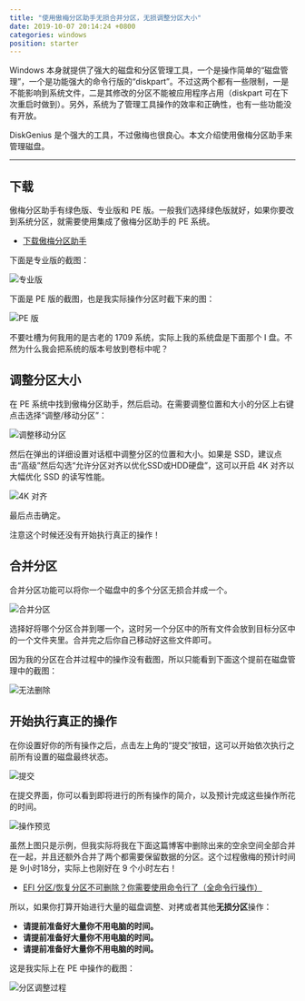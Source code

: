 ```yaml
---
title: "使用傲梅分区助手无损合并分区，无损调整分区大小"
date: 2019-10-07 20:14:24 +0800
categories: windows
position: starter
---
```


Windows 本身就提供了强大的磁盘和分区管理工具，一个是操作简单的“磁盘管理”，一个是功能强大的命令行版的“diskpart”。不过这两个都有一些限制，一是不能影响到系统文件，二是其修改的分区不能被应用程序占用（diskpart 可在下次重启时做到）。另外，系统为了管理工具操作的效率和正确性，也有一些功能没有开放。

DiskGenius 是个强大的工具，不过傲梅也很良心。本文介绍使用傲梅分区助手来管理磁盘。

---

<div id="toc"></div>

## 下载

傲梅分区助手有绿色版、专业版和 PE 版。一般我们选择绿色版就好，如果你要改到系统分区，就需要使用集成了傲梅分区助手的 PE 系统。

- [下载傲梅分区助手](https://www.disktool.cn/download.html)

下面是专业版的截图：

![专业版](/static/posts/2019-10-07-19-53-10.png)

下面是 PE 版的截图，也是我实际操作分区时截下来的图：

![PE 版](/static/posts/2019-10-07-19-54-35.png)

不要吐槽为何我用的是古老的 1709 系统，实际上我的系统盘是下面那个 I 盘。不然为什么我会把系统的版本号放到卷标中呢？

## 调整分区大小

在 PE 系统中找到傲梅分区助手，然后启动。在需要调整位置和大小的分区上右键点击选择“调整/移动分区”：

![调整移动分区](/static/posts/2019-10-07-19-57-11.png)

然后在弹出的详细设置对话框中调整分区的位置和大小。如果是 SSD，建议点击“高级”然后勾选“允许分区对齐以优化SSD或HDD硬盘”，这可以开启 4K 对齐以大幅优化 SSD 的读写性能。

![4K 对齐](/static/posts/2019-10-07-19-58-46.png)

最后点击确定。

注意这个时候还没有开始执行真正的操作！

## 合并分区

合并分区功能可以将你一个磁盘中的多个分区无损合并成一个。

![合并分区](/static/posts/2019-10-07-20-11-15.png)

选择好将哪个分区合并到哪一个，这时另一个分区中的所有文件会放到目标分区中的一个文件夹里。合并完之后你自己移动好这些文件即可。

因为我的分区在合并过程中的操作没有截图，所以只能看到下面这个提前在磁盘管理中的截图：

![无法删除](/static/posts/2019-10-07-10-02-13.png)

## 开始执行真正的操作

在你设置好你的所有操作之后，点击左上角的“提交”按钮，这可以开始依次执行之前所有设置的磁盘最终状态。

![提交](/static/posts/2019-10-07-20-03-24.png)

在提交界面，你可以看到即将进行的所有操作的简介，以及预计完成这些操作所花的时间。

![操作预览](/static/posts/2019-10-07-20-05-48.png)

虽然上图只是示例，但我实际将我在下面这篇博客中删除出来的空余空间全部合并在一起，并且还额外合并了两个都需要保留数据的分区。这个过程傲梅的预计时间是 9小时18分，实际上也刚好在 9 个小时左右！

- [EFI 分区/恢复分区不可删除？你需要使用命令行了（全命令行操作）](/post/delete-efi-partition-that-cannot-be-deleted-2)

所以，如果你打算开始进行大量的磁盘调整、对拷或者其他**无损分区**操作：

- **请提前准备好大量你不用电脑的时间。**
- **请提前准备好大量你不用电脑的时间。**
- **请提前准备好大量你不用电脑的时间。**

这是我实际上在 PE 中操作的截图：

![分区调整过程](/static/posts/2019-10-07-20-08-33.png)
